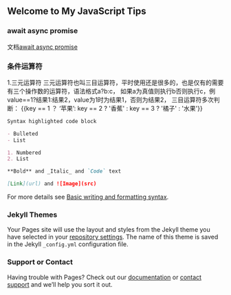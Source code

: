 ## Welcome to My JavaScript Tips

### await async promise

文档[await async promise](http://caibaojian.com/asyncawait.html)

### 条件运算符
1.三元运算符
三元运算符也叫三目运算符，平时使用还是很多的，也是仅有的需要有三个操作数的运算符，语法格式a?b:c，
如果a为真值则执行b否则执行c，例value==1?结果1:结果2，value为1时为结果1，否则为结果2，
三目运算符多次判断：
<span>{{key == 1 ？ ‘苹果’: key == 2 ? '香蕉' : key == 3 ? '橘子' : '水果'}}</span>

```markdown
Syntax highlighted code block

- Bulleted
- List

1. Numbered
2. List

**Bold** and _Italic_ and `Code` text

[Link](url) and ![Image](src)
```

For more details see [Basic writing and formatting syntax](https://docs.github.com/en/github/writing-on-github/getting-started-with-writing-and-formatting-on-github/basic-writing-and-formatting-syntax).

### Jekyll Themes

Your Pages site will use the layout and styles from the Jekyll theme you have selected in your [repository settings](https://github.com/dss-time/NewWorld21.github.io/settings/pages). The name of this theme is saved in the Jekyll `_config.yml` configuration file.

### Support or Contact

Having trouble with Pages? Check out our [documentation](https://docs.github.com/categories/github-pages-basics/) or [contact support](https://support.github.com/contact) and we’ll help you sort it out.
